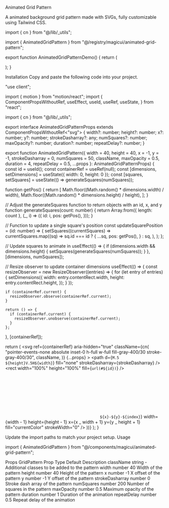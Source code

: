Animated Grid Pattern

A animated background grid pattern made with SVGs, fully customizable using Tailwind CSS.

import { cn } from "@/lib/\_utils";

import { AnimatedGridPattern } from "@/registry/magicui/animated-grid-pattern";

export function AnimatedGridPatternDemo() {
return (
<div className="relative flex h-[500px] w-full items-center justify-center overflow-hidden rounded-lg border bg-background p-20">
<AnimatedGridPattern
numSquares={30}
maxOpacity={0.1}
duration={3}
repeatDelay={1}
className={cn(
"[mask-image:radial-gradient(500px_circle_at_center,white,transparent)]",
"inset-x-0 inset-y-[-30%] h-[200%] skew-y-12",
)}
/>
</div>
);
}

Installation
Copy and paste the following code into your project.

"use client";

import { motion } from "motion/react";
import {
ComponentPropsWithoutRef,
useEffect,
useId,
useRef,
useState,
} from "react";

import { cn } from "@/lib/\_utils";

export interface AnimatedGridPatternProps
extends ComponentPropsWithoutRef<"svg"> {
width?: number;
height?: number;
x?: number;
y?: number;
strokeDasharray?: any;
numSquares?: number;
maxOpacity?: number;
duration?: number;
repeatDelay?: number;
}

export function AnimatedGridPattern({
width = 40,
height = 40,
x = -1,
y = -1,
strokeDasharray = 0,
numSquares = 50,
className,
maxOpacity = 0.5,
duration = 4,
repeatDelay = 0.5,
...props
}: AnimatedGridPatternProps) {
const id = useId();
const containerRef = useRef(null);
const [dimensions, setDimensions] = useState({ width: 0, height: 0 });
const [squares, setSquares] = useState(() => generateSquares(numSquares));

function getPos() {
return [
Math.floor((Math.random() * dimensions.width) / width),
Math.floor((Math.random() * dimensions.height) / height),
];
}

// Adjust the generateSquares function to return objects with an id, x, and y
function generateSquares(count: number) {
return Array.from({ length: count }, (\_, i) => ({
id: i,
pos: getPos(),
}));
}

// Function to update a single square's position
const updateSquarePosition = (id: number) => {
setSquares((currentSquares) =>
currentSquares.map((sq) =>
sq.id === id
? {
...sq,
pos: getPos(),
}
: sq,
),
);
};

// Update squares to animate in
useEffect(() => {
if (dimensions.width && dimensions.height) {
setSquares(generateSquares(numSquares));
}
}, [dimensions, numSquares]);

// Resize observer to update container dimensions
useEffect(() => {
const resizeObserver = new ResizeObserver((entries) => {
for (let entry of entries) {
setDimensions({
width: entry.contentRect.width,
height: entry.contentRect.height,
});
}
});

    if (containerRef.current) {
      resizeObserver.observe(containerRef.current);
    }

    return () => {
      if (containerRef.current) {
        resizeObserver.unobserve(containerRef.current);
      }
    };

}, [containerRef]);

return (
<svg
ref={containerRef}
aria-hidden="true"
className={cn(
"pointer-events-none absolute inset-0 h-full w-full fill-gray-400/30 stroke-gray-400/30",
className,
)}
{...props} >
<defs>
<pattern
          id={id}
          width={width}
          height={height}
          patternUnits="userSpaceOnUse"
          x={x}
          y={y}
        >
<path
d={`M.5 ${height}V.5H${width}`}
fill="none"
strokeDasharray={strokeDasharray}
/>
</pattern>
</defs>
<rect width="100%" height="100%" fill={`url(#${id})`} />
<svg x={x} y={y} className="overflow-visible">
{squares.map(({ pos: [x, y], id }, index) => (
<motion.rect
initial={{ opacity: 0 }}
animate={{ opacity: maxOpacity }}
transition={{
              duration,
              repeat: 1,
              delay: index * 0.1,
              repeatType: "reverse",
            }}
onAnimationComplete={() => updateSquarePosition(id)}
key={`${x}-${y}-${index}`}
width={width - 1}
height={height - 1}
x={x _ width + 1}
y={y _ height + 1}
fill="currentColor"
strokeWidth="0"
/>
))}
</svg>
</svg>
);
}

Update the import paths to match your project setup.
Usage

import { AnimatedGridPattern } from "@/components/magicui/animated-grid-pattern";

<AnimatedGridPattern />

Props
GridPattern
Prop Type Default Description
className string - Additional classes to be added to the pattern
width number 40 Width of the pattern
height number 40 Height of the pattern
x number -1 X offset of the pattern
y number -1 Y offset of the pattern
strokeDasharray number 0 Stroke dash array of the pattern
numSquares number 200 Number of squares in the pattern
maxOpacity number 0.5 Maximum opacity of the pattern
duration number 1 Duration of the animation
repeatDelay number 0.5 Repeat delay of the animation
